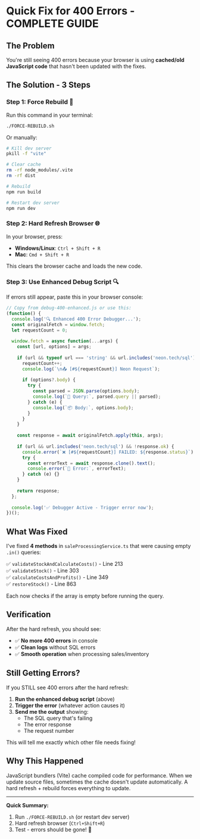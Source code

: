 # Quick Fix for 400 Errors - COMPLETE GUIDE

## The Problem
You're still seeing 400 errors because your browser is using **cached/old JavaScript code** that hasn't been updated with the fixes.

## The Solution - 3 Steps

### Step 1: Force Rebuild 🔨
Run this command in your terminal:

```bash
./FORCE-REBUILD.sh
```

Or manually:
```bash
# Kill dev server
pkill -f "vite"

# Clear cache
rm -rf node_modules/.vite
rm -rf dist

# Rebuild
npm run build

# Restart dev server
npm run dev
```

### Step 2: Hard Refresh Browser 🌐
In your browser, press:
- **Windows/Linux**: `Ctrl + Shift + R`
- **Mac**: `Cmd + Shift + R`

This clears the browser cache and loads the new code.

### Step 3: Use Enhanced Debug Script 🔍
If errors still appear, paste this in your browser console:

```javascript
// Copy from debug-400-enhanced.js or use this:
(function() {
  console.log('🔍 Enhanced 400 Error Debugger...');
  const originalFetch = window.fetch;
  let requestCount = 0;
  
  window.fetch = async function(...args) {
    const [url, options] = args;
    
    if (url && typeof url === 'string' && url.includes('neon.tech/sql')) {
      requestCount++;
      console.log(`\n📤 [#${requestCount}] Neon Request`);
      
      if (options?.body) {
        try {
          const parsed = JSON.parse(options.body);
          console.log(`📝 Query:`, parsed.query || parsed);
        } catch (e) {
          console.log(`📦 Body:`, options.body);
        }
      }
    }
    
    const response = await originalFetch.apply(this, args);
    
    if (url && url.includes('neon.tech/sql') && !response.ok) {
      console.error(`❌ [#${requestCount}] FAILED: ${response.status}`);
      try {
        const errorText = await response.clone().text();
        console.error(`📄 Error:`, errorText);
      } catch (e) {}
    }
    
    return response;
  };
  
  console.log('✅ Debugger Active - Trigger error now');
})();
```

## What Was Fixed

I've fixed **4 methods** in `saleProcessingService.ts` that were causing empty `.in()` queries:

✅ `validateStockAndCalculateCosts()` - Line 213  
✅ `validateStock()` - Line 303  
✅ `calculateCostsAndProfits()` - Line 349  
✅ `restoreStock()` - Line 863  

Each now checks if the array is empty before running the query.

## Verification

After the hard refresh, you should see:
- ✅ **No more 400 errors** in console
- ✅ **Clean logs** without SQL errors
- ✅ **Smooth operation** when processing sales/inventory

## Still Getting Errors?

If you STILL see 400 errors after the hard refresh:

1. **Run the enhanced debug script** (above)
2. **Trigger the error** (whatever action causes it)
3. **Send me the output** showing:
   - The SQL query that's failing
   - The error response
   - The request number

This will tell me exactly which other file needs fixing!

## Why This Happened

JavaScript bundlers (Vite) cache compiled code for performance. When we update source files, sometimes the cache doesn't update automatically. A hard refresh + rebuild forces everything to update.

---

**Quick Summary:**
1. Run `./FORCE-REBUILD.sh` (or restart dev server)
2. Hard refresh browser (`Ctrl+Shift+R`)
3. Test - errors should be gone! 🎉

